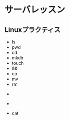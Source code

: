 # サーバレッスン
Linuxプラクティス
-----------------
- ls
- pwd
- cd
- mkdir
- touch
- &&
- cp
- mv
- rm
- >
- >>
- cat

